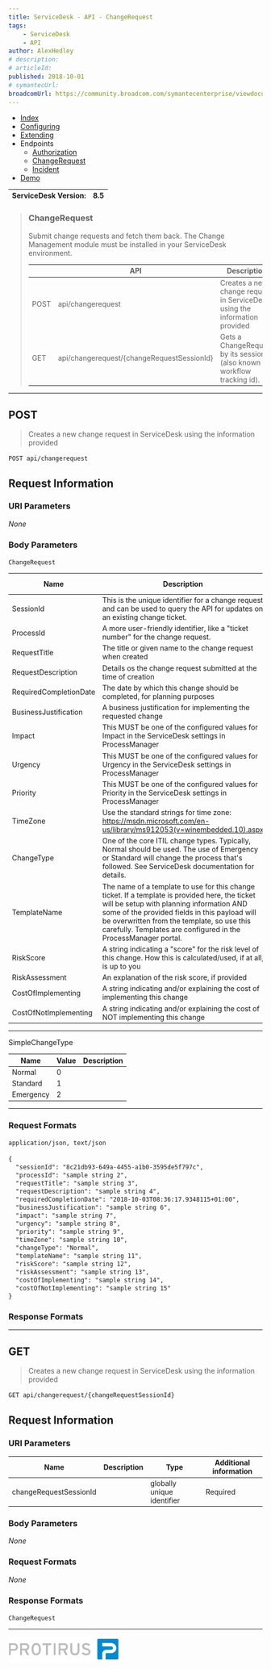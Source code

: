 ```yaml
---
title: ServiceDesk - API - ChangeRequest
tags:
    - ServiceDesk
    - API
author: AlexHedley
# description: 
# articleId: 
published: 2018-10-01
# symantecUrl:
broadcomUrl: https://community.broadcom.com/symantecenterprise/viewdocument/servicedesk-api-changerequest?CommunityKey=04ead5e9-3643-4118-b853-afa5a58710c6&tab=librarydocuments
---
```


- [Index](https://community.broadcom.com/symantecenterprise/viewdocument?DocumentKey=d54b726c-cf91-42f3-a0fe-436a3d559c14&amp;CommunityKey=04ead5e9-3643-4118-b853-afa5a58710c6&amp;tab=librarydocuments)
- [Configuring](https://community.broadcom.com/symantecenterprise/viewdocument?DocumentKey=becb0e82-72b6-40da-ad93-e5f3aad8afcd&amp;CommunityKey=04ead5e9-3643-4118-b853-afa5a58710c6&amp;tab=librarydocuments)
- [Extending](https://community.broadcom.com/symantecenterprise/viewdocument?DocumentKey=6d994fd8-1056-49a7-8228-488a03300d41&amp;CommunityKey=04ead5e9-3643-4118-b853-afa5a58710c6&amp;tab=librarydocuments)
- Endpoints
    - [Authorization](https://community.broadcom.com/symantecenterprise/viewdocument?DocumentKey=30d60bd5-f273-41b4-a1ff-67a40becd4dd&amp;CommunityKey=04ead5e9-3643-4118-b853-afa5a58710c6&amp;tab=librarydocuments)
    - [ChangeRequest](https://community.broadcom.com/symantecenterprise/viewdocument?DocumentKey=9a8c56d0-0069-49df-8f18-a4228bddd4a8&amp;CommunityKey=04ead5e9-3643-4118-b853-afa5a58710c6&amp;tab=librarydocuments)
    - [Incident](https://community.broadcom.com/symantecenterprise/viewdocument?DocumentKey=bf651a3b-b5a6-4054-b348-3aa2c4414826&amp;CommunityKey=04ead5e9-3643-4118-b853-afa5a58710c6&amp;tab=librarydocuments)
- [Demo](https://community.broadcom.com/symantecenterprise/viewdocument?DocumentKey=739bf091-178b-4fd7-b214-0b62f4db987c&amp;CommunityKey=04ead5e9-3643-4118-b853-afa5a58710c6&amp;tab=librarydocuments)

| ServiceDesk Version: | 8.5 |
| --- | --- |

> ### ChangeRequest
> 
> Submit change requests and fetch them back. The Change Management module must be installed in your ServiceDesk environment.
> 
> |  | API | Description |
> | --- | --- | --- |
> | POST | api/changerequest | Creates a new change request in ServiceDesk using the information provided |
> | GET | api/changerequest/{changeRequestSessionId} | Gets a ChangeRequest by its session id (also known as workflow tracking id). |

---
  
## POST

> Creates a new change request in ServiceDesk using the information provided

    POST api/changerequest

## Request Information
  
### URI Parameters
  
*None*
  
### Body Parameters

    ChangeRequest

| Name | Description | Type | Additional information |
| --- | --- | --- | --- |
| SessionId | This is the unique identifier for a change request and can be used to query the API for updates on an existing change ticket. | globally unique identifier | None. |
| ProcessId | A more user-friendly identifier, like a "ticket number" for the change request. | string | None. |
| RequestTitle | The title or given name to the change request when created | string | None. |
| RequestDescription | Details os the change request submitted at the time of creation | string | None. |
| RequiredCompletionDate | The date by which this change should be completed, for planning purposes | date | None. |
| BusinessJustification | A business justification for implementing the requested change | string | None. |
| Impact | This MUST be one of the configured values for Impact in the ServiceDesk settings in ProcessManager | string | None. |
| Urgency | This MUST be one of the configured values for Urgency in the ServiceDesk settings in ProcessManager | string | None. |
| Priority | This MUST be one of the configured values for Priority in the ServiceDesk settings in ProcessManager | string | None. |
| TimeZone | Use the standard strings for time zone: https://msdn.microsoft.com/en-us/library/ms912053(v=winembedded.10).aspx | string | None. |
| ChangeType | One of the core ITIL change types. Typically, Normal should be used. The use of Emergency or Standard will change the process that's followed. See ServiceDesk documentation for details. | SimpleChangeType | None. |
| TemplateName | The name of a template to use for this change ticket. If a template is provided here, the ticket will be setup with planning information AND some of the provided fields in this payload will be overwritten from the template, so use this carefully. Templates are configured in the ProcessManager portal. | string | None. |
| RiskScore | A string indicating a "score" for the risk level of this change. How this is calculated/used, if at all, is up to you | string | None. |
| RiskAssessment | An explanation of the risk score, if provided | string | None. |
| CostOfImplementing | A string indicating and/or explaining the cost of implementing this change | string | None. |
| CostOfNotImplementing | A string indicating and/or explaining the cost of NOT implementing this change | string | None. |

---

SimpleChangeType

| Name | Value | Description |
| --- | --- | --- |
| Normal | 0 |  |
| Standard | 1 |  |
| Emergency | 2 |  |

---

### Request Formats

    application/json, text/json

    {
      "sessionId": "8c21db93-649a-4455-a1b0-3595de5f797c",
      "processId": "sample string 2",
      "requestTitle": "sample string 3",
      "requestDescription": "sample string 4",
      "requiredCompletionDate": "2018-10-03T08:36:17.9348115+01:00",
      "businessJustification": "sample string 6",
      "impact": "sample string 7",
      "urgency": "sample string 8",
      "priority": "sample string 9",
      "timeZone": "sample string 10",
      "changeType": "Normal",
      "templateName": "sample string 11",
      "riskScore": "sample string 12",
      "riskAssessment": "sample string 13",
      "costOfImplementing": "sample string 14",
      "costOfNotImplementing": "sample string 15"
    }

### Response Formats

---
  
## GET

> Creates a new change request in ServiceDesk using the information provided

    GET api/changerequest/{changeRequestSessionId}

## Request Information
  
### URI Parameters

| Name | Description | Type | Additional information |
| --- | --- | --- | --- |
| changeRequestSessionId |  | globally unique identifier | Required |

### Body Parameters
  
*None*
  
### Request Formats
  
*None*
  
### Response Formats

    ChangeRequest

---
  
[![Protirus](images\Protirus.png)](https://www.protirus.com/)
